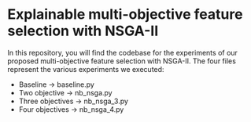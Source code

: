# Explainable multi-objective feature selection with NSGA-II
In this repository, you will find the codebase for the experiments of our proposed multi-objective feature selection with NSGA-II.
The four files represent the various experiments we executed:
* Baseline  &rarr; baseline.py
* Two objective &rarr; nb_nsga.py
* Three objectives &rarr; nb_nsga_3.py
* Four objectives &rarr; nb_nsga_4.py
